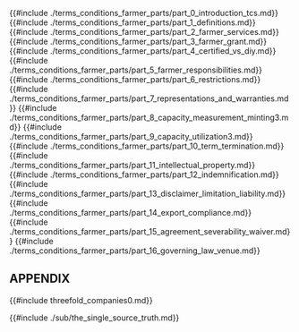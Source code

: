{{#include ./terms_conditions_farmer_parts/part_0_introduction_tcs.md}}
{{#include ./terms_conditions_farmer_parts/part_1_definitions.md}}
{{#include ./terms_conditions_farmer_parts/part_2_farmer_services.md}}
{{#include ./terms_conditions_farmer_parts/part_3_farmer_grant.md}}
{{#include ./terms_conditions_farmer_parts/part_4_certified_vs_diy.md}}
{{#include ./terms_conditions_farmer_parts/part_5_farmer_responsibilities.md}}
{{#include ./terms_conditions_farmer_parts/part_6_restrictions.md}}
{{#include ./terms_conditions_farmer_parts/part_7_representations_and_warranties.md}}
{{#include ./terms_conditions_farmer_parts/part_8_capacity_measurement_minting3.md}}
{{#include ./terms_conditions_farmer_parts/part_9_capacity_utilization3.md}}
{{#include ./terms_conditions_farmer_parts/part_10_term_termination.md}}
{{#include ./terms_conditions_farmer_parts/part_11_intellectual_property.md}}
{{#include ./terms_conditions_farmer_parts/part_12_indemnification.md}}
{{#include ./terms_conditions_farmer_parts/part_13_disclaimer_limitation_liability.md}}
{{#include ./terms_conditions_farmer_parts/part_14_export_compliance.md}}
{{#include ./terms_conditions_farmer_parts/part_15_agreement_severability_waiver.md}}
{{#include ./terms_conditions_farmer_parts/part_16_governing_law_venue.md}}


## APPENDIX

{{#include threefold_companies0.md}}

{{#include ./sub/the_single_source_truth.md}}